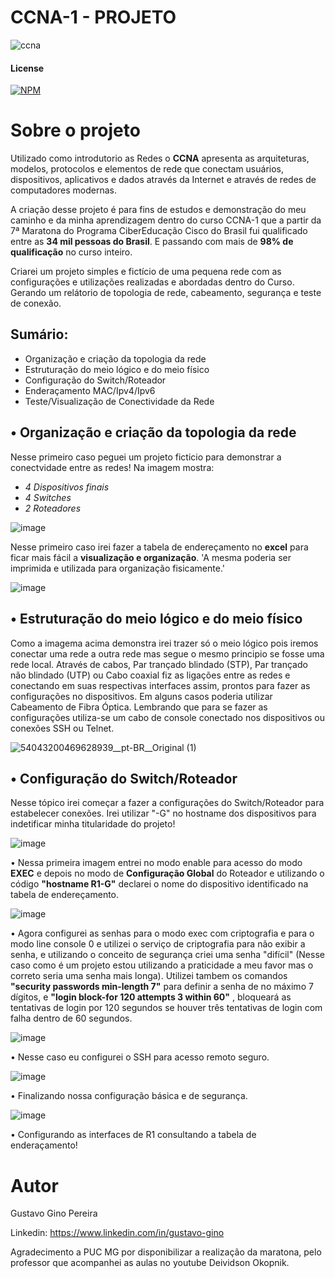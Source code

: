 # CCNA-1 - PROJETO
![ccna](https://github.com/GinoGustav/CCNA1-Projeto/assets/45954363/bd5dbfb8-2c12-4792-9564-e2af61d34b24)

#### License
[![NPM](https://img.shields.io/npm/l/react)](https://github.com/GinoGustav/CCNA1-Projeto/blob/main/LICENSE)

# Sobre o projeto
Utilizado como introdutorio as Redes o **CCNA** apresenta as arquiteturas, modelos, protocolos e elementos de rede que conectam usuários, dispositivos, aplicativos e dados através da Internet e através de redes de computadores modernas.

A criação desse projeto é para fins de estudos e demonstração do meu caminho e da minha aprendizagem dentro do curso CCNA-1 que a partir da 7ª Maratona do Programa CiberEducação Cisco do Brasil fui qualificado entre as **34 mil pessoas do Brasil**. E passando com mais de **98% de qualificação** no curso inteiro. 

Criarei um projeto simples e fictício de uma pequena rede com as configurações e utilizações realizadas e abordadas dentro do Curso. Gerando um relátorio de topologia de rede, cabeamento, segurança e teste de conexão.



## Sumário:
- Organização e criação da topologia da rede
- Estruturação do meio lógico e do meio físico
- Configuração do Switch/Roteador
- Enderaçamento MAC/Ipv4/Ipv6
- Teste/Visualização de Conectividade da Rede


## • Organização e criação da topologia da rede
Nesse primeiro caso peguei um projeto ficticio para demonstrar a conectvidade entre as redes! Na imagem mostra:
- *4 Dispositivos finais*
- *4 Switches*
- *2 Roteadores*

![image](https://github.com/GinoGustav/CCNA1-Projeto/assets/45954363/c8672826-a1e4-4814-b67d-f19954050a01)

Nesse primeiro caso irei fazer a tabela de endereçamento no **excel** para ficar mais fácil a **visualização e organização**. 'A mesma poderia ser imprimida e utilizada para organização fisicamente.'

![image](https://github.com/GinoGustav/CCNA1-Projeto/assets/45954363/a949c166-c0c6-42bd-b787-ce2262f4482d)


## • Estruturação do meio lógico e do meio físico
Como a imagema acima demonstra irei trazer só o meio lógico pois iremos conectar uma rede a outra rede mas segue o mesmo principio se fosse uma rede local.
Através de cabos, Par trançado blindado (STP), Par trançado não blindado (UTP) ou Cabo coaxial fiz as ligações entre as redes e conectando em suas respectivas interfaces assim, prontos para fazer as configurações no dispositivos. Em alguns casos poderia utilizar Cabeamento de Fibra Óptica. Lembrando que para se fazer as configurações utiliza-se um cabo de console conectado nos dispositivos ou conexões SSH ou Telnet.

![54043200469628939__pt-BR__Original (1)](https://github.com/GinoGustav/CCNA1-Projeto/assets/45954363/6fa5b966-2244-41bc-a462-fd47790a9048)

## • Configuração do Switch/Roteador
Nesse tópico irei começar a fazer a configurações do Switch/Roteador para estabelecer conexões. Irei utilizar "-G" no hostname dos dispositivos para indetificar minha titularidade do projeto!

![image](https://github.com/GinoGustav/CCNA1-Projeto/assets/45954363/f0511eed-b555-446c-a0c1-8af18ea6d46a)

• Nessa primeira imagem entrei no modo enable para acesso do modo **EXEC** e depois no modo de **Configuração Global** do Roteador e utilizando o código **"hostname R1-G"** declarei o nome do dispositivo identificado na tabela de endereçamento.

![image](https://github.com/GinoGustav/CCNA1-Projeto/assets/45954363/cc21baf5-677e-4d00-9744-f26122a60348)

• Agora configurei as senhas para o modo exec com criptografia e para o modo line console 0 e utilizei o serviço de criptografia para não exibir a senha, e utilizando o conceito de segurança criei uma senha "difícil" (Nesse caso como é um projeto estou utilizando a praticidade a meu favor mas o correto seria uma senha mais longa). Utilizei tambem os comandos **"security passwords min-length 7"** para definir a senha de no máximo 7 dígitos, e **"login block-for 120 attempts 3 within 60"** , bloqueará as tentativas de login por 120 segundos se houver três tentativas de login com falha dentro de 60 segundos. 

![image](https://github.com/GinoGustav/CCNA1-Projeto/assets/45954363/77f3040b-fd26-4425-a14f-c57b0f45edc0)

• Nesse caso eu configurei o SSH para acesso remoto seguro.

![image](https://github.com/GinoGustav/CCNA1-Projeto/assets/45954363/41a10472-967e-42ca-b410-76b67f99b050)

• Finalizando nossa configuração básica e de segurança.

![image](https://github.com/GinoGustav/CCNA1-Projeto/assets/45954363/41a8e617-667e-4fb1-adf1-99f853eb005f)

• Configurando as interfaces de R1 consultando a tabela de enderaçamento!








# Autor

Gustavo Gino Pereira

Linkedin:
https://www.linkedin.com/in/gustavo-gino

Agradecimento a PUC MG por disponibilizar a realização da maratona, pelo professor que acompanhei as aulas no youtube Deividson Okopnik.
